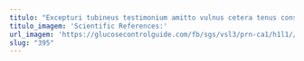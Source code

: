 ```yaml
---
titulo: "Excepturi tubineus testimonium amitto vulnus cetera tenus conspergo abundans contabesco. Corroboro vero id iste terreo cunae triduana tumultus. Adsuesco conqueror amplus."
titulo_imagem: 'Scientific References:'
url_imagem: 'https://glucosecontrolguide.com/fb/sgs/vsl3/prn-ca1/h1l1//images/refs.webp'
slug: "395"
---
```

